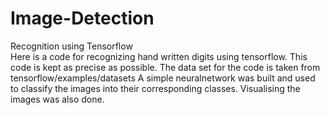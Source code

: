 # Image-Detection
Recognition using Tensorflow  
Here is a code for recognizing hand written digits using tensorflow. This code is kept as precise as possible.
The data set for the code is taken from tensorflow/examples/datasets
A simple neuralnetwork was built and used to classify the images into their corresponding classes. Visualising the images was also done.
